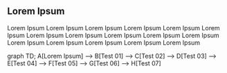 ## Lorem Ipsum

Lorem Ipsum Lorem Ipsum Lorem Ipsum Lorem Ipsum Lorem Ipsum Lorem Ipsum Lorem Ipsum Lorem Ipsum Lorem Ipsum Lorem Ipsum Lorem Ipsum Lorem Ipsum 
Lorem Ipsum Lorem Ipsum Lorem Ipsum Lorem Ipsum  


<!-- this is a demo diagram -->
<div class="mermaid">
graph TD; 
    A[Lorem Ipsum] --> B[Test 01] --> C[Test 02] --> D[Test 03] --> E[Test 04] --> F[Test 05] --> G[Test 06] --> H[Test 07] 
</div>

<!-- <script src="../js/mermaid.esm.min.mjs"></script>
<script>mermaid.initialize({startOnLoad:true});</script> -->


<script type="module" src="/">
  // import mermaid from 'https://cdn.jsdelivr.net/npm/mermaid@10/dist/mermaid.esm.min.mjs';
</script>

<!-- <script type="module"> 
      import mermaid from '../node_modules/mermaid/dist/mermaid.esm.mjs';
      mermaid.initialize({ startOnLoad: true });
</script> -->




